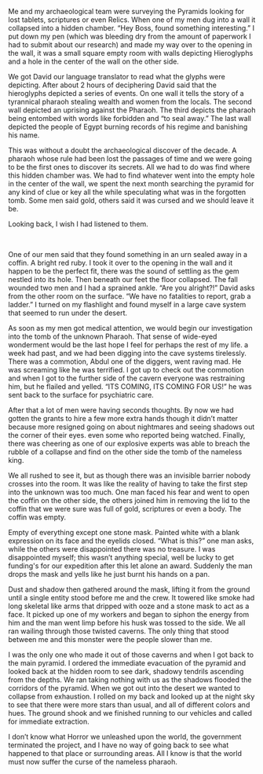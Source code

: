 Me and my archaeological team were surveying the Pyramids looking for lost tablets, scriptures or even Relics. When one of my men dug into a wall it collapsed into a hidden chamber. “Hey Boss, found something interesting.” I put down my pen (which was bleeding dry from the amount of paperwork I had to submit about our research) and made my way over to the opening in the wall, it was a small square empty room with walls depicting Hieroglyphs and a hole in the center of the wall on the other side.

We got David our language translator to read what the glyphs were depicting. After about 2 hours of deciphering David said that the hieroglyphs depicted a series of events. On one wall it tells the story of a tyrannical pharaoh stealing wealth and women from the locals. The second wall depicted an uprising against the Pharaoh. The third depicts the pharaoh being entombed with words like forbidden and “to seal away.” The last wall depicted the people of Egypt burning records of his regime and banishing his name. 

This was without a doubt the archaeological discover of the decade. A pharaoh whose rule had been lost the passages of time and we were going to be the first ones to discover its secrets. All we had to do was find where this hidden chamber was. We had to find whatever went into the empty hole in the center of the wall, we spent the next month searching the pyramid for any kind of clue or key all the while speculating what was in the forgotten tomb. Some men said gold, others said it was cursed and we should leave it be.

  

Looking back, I wish I had listened to them.

&#x200B;

One of our men said that they found something in an urn sealed away in a coffin. A bright red ruby. I took it over to the opening in the wall and it happen to be the perfect fit, there was the sound of settling as the gem nestled into its hole. Then beneath our feet the floor collapsed. The fall wounded two men and I had a sprained ankle. “Are you alright?!” David asks from the other room on the surface. “We have no fatalities to report, grab a ladder.” I turned on my flashlight and found myself in a large cave system that seemed to run under the desert.

As soon as my men got medical attention, we would begin our investigation into the tomb of the unknown Pharaoh. That sense of wide-eyed wonderment would be the last hope I feel for perhaps the rest of my life. a week had past, and we had been digging into the cave systems tirelessly. There was a commotion, Abdul one of the diggers, went raving mad. He was screaming like he was terrified. I got up to check out the commotion and when I got to the further side of the cavern everyone was restraining him, but he flailed and yelled. “ITS COMING, ITS COMING FOR US!” he was sent back to the surface for psychiatric care. 

After that a lot of men were having seconds thoughts. By now we had gotten the grants to hire a few more extra hands though it didn’t matter because more resigned going on about nightmares and seeing shadows out the corner of their eyes. even some who reported being watched. Finally, there was cheering as one of our explosive experts was able to breach the rubble of a collapse and find on the other side the tomb of the nameless king. 

We all rushed to see it, but as though there was an invisible barrier nobody crosses into the room. It was like the reality of having to take the first step into the unknown was too much. One man faced his fear and went to open the coffin on the other side, the others joined him in removing the lid to the coffin that we were sure was full of gold, scriptures or even a body. The coffin was empty.

Empty of everything except one stone mask. Painted white with a blank expression on its face and the eyelids closed. “What is this?” one man asks, while the others were disappointed there was no treasure. I was disappointed myself; this wasn’t anything special, well be lucky to get funding's for our expedition after this let alone an award. Suddenly the man drops the mask and yells like he just burnt his hands on a pan.

Dust and shadow then gathered around the mask, lifting it from the ground until a single entity stood before me and the crew. It towered like smoke had long skeletal like arms that dripped with ooze and a stone mask to act as a face. It picked up one of my workers and began to siphon the energy from him and the man went limp before his husk was tossed to the side. We all ran wailing through those twisted caverns. The only thing that stood between me and this monster were the people slower than me. 

I was the only one who made it out of those caverns and when I got back to the main pyramid. I ordered the immediate evacuation of the pyramid and looked back at the hidden room to see dark, shadowy tendrils ascending from the depths. We ran taking nothing with us as the shadows flooded the corridors of the pyramid. When we got out into the desert we wanted to collapse from exhaustion. I rolled on my back and looked up at the night sky to see that there were more stars than usual, and all of different colors and hues. The ground shook and we finished running to our vehicles and called for immediate extraction.

I don’t know what Horror we unleashed upon the world, the government terminated the project, and I have no way of going back to see what happened to that place or surrounding areas. All I know is that the world must now suffer the curse of the nameless pharaoh.